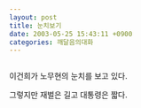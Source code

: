 ```yaml
---
layout: post
title: 눈치보기
date: 2003-05-25 15:43:11 +0900
categories: 깨달음의대화
---
```

<img src="./assets/attach/images/198/166/001/1053844991.JPG" border="0" alt="" />  
  
이건희가 노무현의 눈치를 보고 있다.
  
그렇지만 재벌은 길고 대통령은 짧다.
